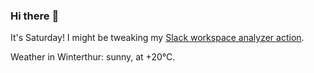 ### Hi there :wave:

It's Saturday! I might be tweaking my [Slack workspace analyzer action](https://github.com/bewuethr/slack-analyzer).

Weather in Winterthur: sunny, at +20°C.
